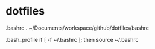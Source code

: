 # dotfiles

.bashrc
	. ~/Documents/workspace/github/dotfiles/bashrc

.bash_profile
	if [ -f ~/.bashrc ];
	then
	source ~/.bashrc
